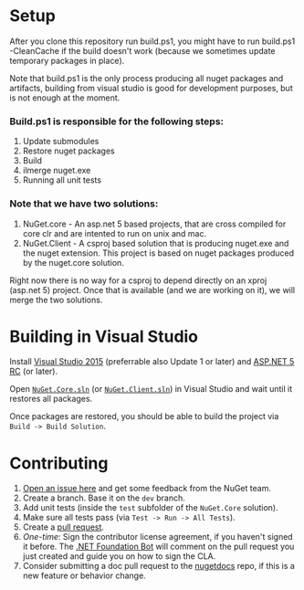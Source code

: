 # Setup

After you clone this repository run build.ps1, you might have to run build.ps1 -CleanCache if the build doesn't work (because we sometimes update temporary packages in place).

Note that build.ps1 is the only process producing all nuget packages and artifacts, building from visual studio is good for development purposes, but is not enough at the moment.

### Build.ps1 is responsible for the following steps:

1. Update submodules
1. Restore nuget packages
1. Build
1. ilmerge nuget.exe
1. Running all unit tests

### Note that we have two solutions:

1. NuGet.core - An asp.net 5 based projects, that are cross compiled for core clr and are intented to run on unix and mac.
1. NuGet.Client - A csproj based solution that is producing nuget.exe and the nuget extension. This project is based on nuget packages produced by the nuget.core solution.

Right now there is no way for a csproj to depend directly on an xproj (asp.net 5) project. Once that is available (and we are working on it), we will merge the two solutions.

# Building in Visual Studio

Install [Visual Studio 2015](https://www.visualstudio.com/) (preferrable also Update 1 or later) and [ASP.NET 5 RC](https://get.asp.net/) (or later).

Open [`NuGet.Core.sln`](NuGet.Core.sln) (or [`NuGet.Client.sln`](NuGet.Client.sln)) in Visual Studio and wait until it restores all packages.

Once packages are restored, you should be able to build the project via `Build -> Build Solution`.

# Contributing

1. [Open an issue here](https://github.com/NuGet/Home/issues) and get some feedback from the NuGet team.
1. Create a branch. Base it on the `dev` branch.
1. Add unit tests (inside the `test` subfolder of the `NuGet.Core` solution).
1. Make sure all tests pass (via `Test -> Run -> All Tests`).
1. Create a [pull request](https://github.com/NuGet/NuGet.Client/pulls).
1. _One-time_: Sign the contributor license agreement, if you haven't signed it before. The [.NET Foundation Bot](https://github.com/dnfclas) will comment on the pull request you just created and guide you on how to sign the CLA.
1. Consider submitting a doc pull request to the [nugetdocs](https://github.com/NuGet/NuGetDocs/tree/master/NuGet.Docs) repo, if this is a new feature or behavior change.
